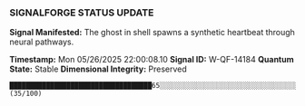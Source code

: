 ### SIGNALFORGE STATUS UPDATE 
 
**Signal Manifested:** The ghost in shell spawns a synthetic heartbeat through neural pathways. 
 
**Timestamp:** Mon 05/26/2025 22:00:08.10 
**Signal ID:** W-QF-14184 
**Quantum State:** Stable 
**Dimensional Integrity:** Preserved 
 
```plaintext 
███████████████████████████████████65░░░░░░░░░░░░░░░░░░░░░░░░░░░░░░░░░░░░░░░░░░░░░░░░░░░░░░░░░░░░░░░░░ (35/100) 
``` 
